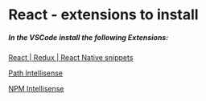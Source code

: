 # React -  extensions to install  



##### In the VSCode install the following Extensions:



[React | Redux | React Native snippets](<https://marketplace.visualstudio.com/items?itemName=dsznajder.es7-react-js-snippets>) 

[Path Intellisense](https://marketplace.visualstudio.com/items?itemName=christian-kohler.path-intellisense)

[NPM Intellisense](https://marketplace.visualstudio.com/items?itemName=christian-kohler.path-intellisense)

